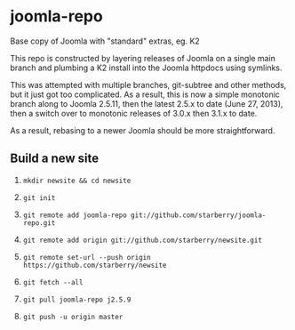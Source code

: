 joomla-repo
===========

Base copy of Joomla with "standard" extras, eg. K2

This repo is constructed by layering releases of Joomla on a single main branch
and plumbing a K2 install into the Joomla httpdocs using symlinks.

This was attempted with multiple branches, git-subtree and other methods, but it
just got too complicated. As a result, this is now a simple monotonic branch
along to Joomla 2.5.11, then the latest 2.5.x to date (June 27, 2013), then
a switch over to monotonic releases of 3.0.x then 3.1.x to date.

As a result, rebasing to a newer Joomla should be more straightforward.

## Build a new site

1. `mkdir newsite && cd newsite`

2. `git init`

3. `git remote add joomla-repo git://github.com/starberry/joomla-repo.git`

4. `git remote add origin git://github.com/starberry/newsite.git`

5. `git remote set-url --push origin https://github.com/starberry/newsite`

6. `git fetch --all`

7. `git pull joomla-repo j2.5.9`

8. `git push -u origin master`

